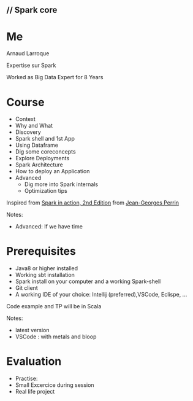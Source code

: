 <!-- .slide: class="title"  -->
<!-- .slide: data-background-image="./images/spark-logo-rev.svg" data-background-size="100%" data-background-opacity="0.05" -->
<h2>
    <span class="title-accent">//</span>
    Spark core
</h2>



# Me

Arnaud Larroque

Expertise sur Spark

Worked as Big Data Expert for 8 Years



# Course
<!-- .slide: style: text-align="left;" -->
* Context
 * Why and What
* Discovery
 * Spark shell and 1st App
 * Using Dataframe
* Dig some coreconcepts
* Explore Deployments
 * Spark Architecture
 * How to deploy an Application
* Advanced
  * Dig more into Spark internals
  * Optimization tips

Inspired from [Spark in action, 2nd Edition](https://www.manning.com/books/spark-in-action-second-edition) from [Jean-Georges Perrin](https://en.wikipedia.org/wiki/Jean_Georges_Perrin)

Notes:
* Advanced: If we have time



# Prerequisites

* Java8 or higher installed
* Working sbt installation
* Spark install on your computer and a working Spark-shell
* Git client
* A working IDE of your choice: Intellij (preferred),VSCode, Eclispe, ...

Code example and TP will be in Scala


Notes:
- latest version 
- VSCode : with metals and bloop



# Evaluation

* Practise: 
 * Small Excercice during session
 * Real life project
